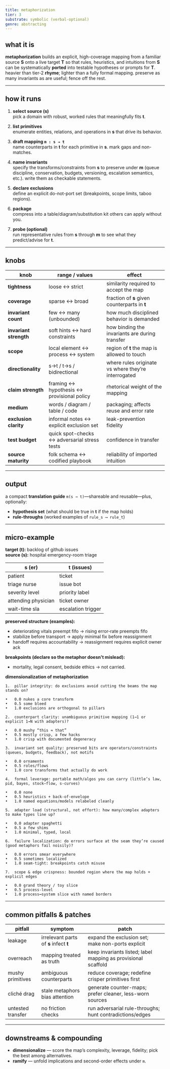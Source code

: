 ```yaml
---
title: metaphorization
tier: 3
substrate: symbolic (verbal-optional)
genre: abstracting
---
```


## what it is

**metaphorization** builds an explicit, high-coverage mapping from a familiar source **S** onto a live target **T** so that rules, heuristics, and intuitions from **S** can be systematically **ported** into testable hypotheses or prompts for **T**. heavier than tier-2 **rhyme**; lighter than a fully formal mapping. preserve as many invariants as are useful; fence off the rest.

---

## how it runs

1. **select source (s)**  
   pick a domain with robust, worked rules that meaningfully fits **t**.

2. **list primitives**  
   enumerate entities, relations, and operations in **s** that drive its behavior.

3. **draft mapping `m : s → t`**  
   name counterparts in **t** for each primitive in **s**. mark gaps and non-matches.

4. **name invariants**  
   specify the transforms/constraints from **s** to preserve under **m** (queue discipline, conservation, budgets, versioning, escalation semantics, etc.). write them as checkable statements.

5. **declare exclusions**  
   define an explicit do-not-port set (breakpoints, scope limits, taboo regions).

6. **package**  
   compress into a table/diagram/substitution kit others can apply without you.

7. **probe (optional)**  
   run representative rules from **s** through **m** to see what they predict/advise for **t**.

---

## knobs

| knob                    | range / values                                         | effect                                                       |
|-------------------------|---------------------------------------------------------|--------------------------------------------------------------|
| **tightness**           | loose ↔ strict                                          | similarity required to accept the map                        |
| **coverage**            | sparse ↔ broad                                          | fraction of **s** given counterparts in **t**                |
| **invariant count**     | few ↔ many (unbounded)                                  | how much disciplined behavior is demanded                    |
| **invariant strength**  | soft hints ↔ hard constraints                           | how binding the invariants are during transfer               |
| **scope**               | local element ↔ process ↔ system                        | region of **t** the map is allowed to touch                  |
| **directionality**      | s→t / t→s / bidirectional                               | where rules originate vs where they’re interrogated          |
| **claim strength**      | framing ↔ hypothesis ↔ provisional policy               | rhetorical weight of the mapping                             |
| **medium**              | words / diagram / table / code                          | packaging; affects reuse and error rate                      |
| **exclusion clarity**   | informal notes ↔ explicit exclusion set                 | leak-prevention fidelity                                     |
| **test budget**         | quick spot-checks ↔ adversarial stress tests            | confidence in transfer                                       |
| **source maturity**     | folk schema ↔ codified playbook                          | reliability of imported intuition                            |

---

## output

a compact **translation guide** `m(s → t)`—shareable and reusable—plus, optionally:

- **hypothesis set** (what should be true in **t** if the map holds)  
- **rule-throughs** (worked examples of `rule_s ⟶ rule_t`)

---

## micro-example

**target (t):** backlog of github issues  
**source (s):** hospital emergency-room triage

| s (er)              | t (issues)         |
|---------------------|--------------------|
| patient             | ticket             |
| triage nurse        | issue bot          |
| severity level      | priority label     |
| attending physician | ticket owner       |
| wait-time sla       | escalation trigger |

**preserved structure (examples):**  
- deteriorating vitals preempt fifo → rising error-rate preempts fifo  
- stabilize before transport → apply minimal fix before reassignment  
- handoff requires accountability → reassignment requires explicit owner ack

**breakpoints (declare so the metaphor doesn't mislead):**  
- mortality, legal consent, bedside ethics → not carried.

**dimensionalization of metaphorization**

	1.	pillar integrity: do exclusions avoid cutting the beams the map stands on?

	•	0.0 nukes a core transform
	•	0.5 some bleed
	•	1.0 exclusions are orthogonal to pillars

	2.	counterpart clarity: unambiguous primitive mapping (1→1 or explicit 1→N with adapters)?

	•	0.0 mushy “this ≈ that”
	•	0.5 mostly crisp, a few hacks
	•	1.0 crisp with documented degeneracy

	3.	invariant set quality: preserved bits are operators/constraints (queues, budgets, feedback), not motifs

	•	0.0 ornaments
	•	0.5 roles/flows
	•	1.0 core transforms that actually do work

	4.	formal leverage: portable math/algos you can carry (little’s law, pid, bayes, stock–flow, s-curves)

	•	0.0 none
	•	0.5 heuristics + back-of-envelope
	•	1.0 named equations/models relabeled cleanly

	5.	adapter load (structural, not effort): how many/complex adapters to make types line up?

	•	0.0 adapter spaghetti
	•	0.5 a few shims
	•	1.0 minimal, typed, local

	6.	failure localization: do errors surface at the seam they’re caused (good metaphors fail noisily)?

	•	0.0 errors smear everywhere
	•	0.5 sometimes localized
	•	1.0 seam-tight: breakpoints catch misuse

	7.	scope & edge crispness: bounded region where the map holds + explicit edges

	•	0.0 grand theory / toy slice
	•	0.5 process-level
	•	1.0 process↔system slice with named borders

---

## common pitfalls & patches

| pitfall            | symptom                                        | patch                                                         |
|--------------------|-----------------------------------------------|---------------------------------------------------------------|
| leakage            | irrelevant parts of **s** infect **t**        | expand the exclusion set; make non-ports explicit             |
| overreach          | mapping treated as truth                      | keep invariants listed; label mapping as provisional scaffold |
| mushy primitives   | ambiguous counterparts                         | reduce coverage; redefine crisper primitives first            |
| cliché drag        | stale metaphors bias attention                 | generate counter-maps; prefer cleaner, less-worn sources      |
| untested transfer  | no friction checks                             | run adversarial rule-throughs; hunt contradictions/edges      |

---

## downstreams & compounding

- **dimensionalize** — score the map’s complexity, leverage, fidelity; pick the best among alternatives.  
- **ramify** — unfold implications and second-order effects under `m`.  